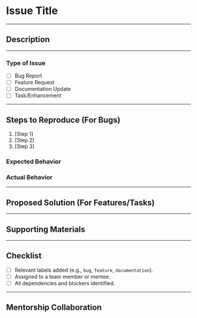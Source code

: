# Issue Title

<!-- A concise and descriptive title for the issue -->

---

## Description

<!-- Clearly describe the problem, request, or improvement. Include context and any relevant details. -->

---

### Type of Issue

<!-- Select the appropriate type -->

- [ ] Bug Report
- [ ] Feature Request
- [ ] Documentation Update
- [ ] Task/Enhancement

---

## Steps to Reproduce (For Bugs)

1. [Step 1]
2. [Step 2]
3. [Step 3]

### Expected Behavior

<!-- What should happen? -->

### Actual Behavior

<!-- What happens instead? -->

---

## Proposed Solution (For Features/Tasks)

<!-- Provide a brief description of the proposed solution or approach. -->

---

## Supporting Materials

<!-- Attach any screenshots, links, or relevant resources -->

---

## Checklist

- [ ] Relevant labels added (e.g., `bug`, `feature`, `documentation`).
- [ ] Assigned to a team member or mentee.
- [ ] All dependencies and blockers identified.

---

## Mentorship Collaboration

<!-- Mention collaborators or contributors involved. -->
